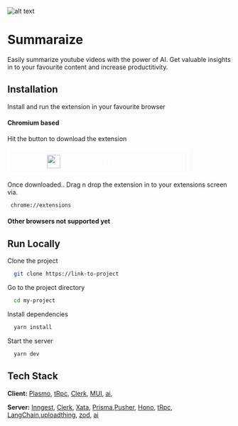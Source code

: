 ![alt text](https://xata.io/_next/image?url=%2Fmdx%2Fdocs%2Fmdx-blog%2Fpxci-hackathon%402x.jpg&w=3840&q=75)

# Summaraize

Easily summarize youtube videos with the power of AI. Get valuable insights in to your favourite content and increase productitivity.

## Installation

Install and run the extension in your favourite browser

#### Chromium based

Hit the button to download the extension

<a style="display: flex; align-items: center; gap: 8px; justify-content: center; width: 400px; height: 50px; border: 4px solid #fff; outline: none; text-transform:uppercase; background: transparent; font-size: 16px; color: white;" src="https://utfs.io/f/dd2c6c4d-c242-45a6-b397-3e3aad04c2c6-1jyp8g.crx">`
<img src="https://upload.wikimedia.org/wikipedia/commons/thumb/e/e1/Google_Chrome_icon_%28February_2022%29.svg/2048px-Google_Chrome_icon_%28February_2022%29.svg.png" width="30" >
Download for Chrome
</a>

Once downloaded.. Drag n drop the extension in to your extensions screen via.

```bash
 chrome://extensions
```

#### Other browsers not supported yet

## Run Locally

Clone the project

```bash
  git clone https://link-to-project
```

Go to the project directory

```bash
  cd my-project
```

Install dependencies

```bash
  yarn install
```

Start the server

```bash
  yarn dev
```

## Tech Stack

**Client:** [Plasmo](https://www.plasmo.com/), [tRpc](https://trpc.io/), [Clerk](https://clerk.dev/), [MUI](mui.com), [ai](https://sdk.vercel.ai/docs/introduction),

**Server:** [Inngest](https://www.inngest.com/), [Clerk](https://clerk.dev/), [Xata](https://xata.io/), [Prisma](prisma.io),[Pusher](https://pusher.com/), [Hono](https://hono.dev/), [tRpc](https://trpc.io/), [LangChain](langchain.com),[uploadthing](https://uploadthing.com/), [zod](https://zod.dev/), [ai](https://sdk.vercel.ai/docs/introduction)
